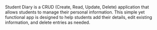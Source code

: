 
Student Diary is a CRUD (Create, Read, Update, Delete) application that allows students to manage their personal information. This simple yet functional app is designed to help students add their details, edit existing information, and delete entries as needed.


